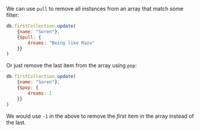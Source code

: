 
We can use `pull` to remove all instances from an array that match some filter:

  

```js
db.firstCollection.update(  
    {name: "Soren"}, 
    {$pull: {
        dreams: "Being like Razu"
    }}
)
```
  

Or just remove the last item from the array using `pop`:

  

```js
db.firstCollection.update(  
    {name: "Soren"}, 
    {$pop: {
        dreams: 1
    }}
)
```
  

We would use `-1` in the above to remove the _first_ item in the array instead of the last.
